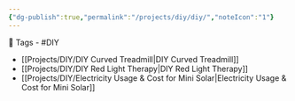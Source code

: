 ```yaml
---
{"dg-publish":true,"permalink":"/projects/diy/diy/","noteIcon":"1"}
---
```


🧶 Tags - #DIY

- [[Projects/DIY/DIY Curved Treadmill\|DIY Curved Treadmill]]
- [[Projects/DIY/DIY Red Light Therapy\|DIY Red Light Therapy]]
- [[Projects/DIY/Electricity Usage & Cost for Mini Solar\|Electricity Usage & Cost for Mini Solar]]

